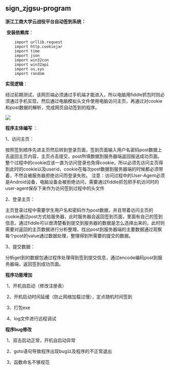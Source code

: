 ## **sign_zjgsu-program**

**浙江工商大学云战役平台自动签到系统：**

​	**安装依赖库**：

		import urllib.request
		import http.cookiejar
		import time
		import json
		import win32con
		import win32api
		import os,sys
		import random
**实现逻辑**：

​	经过前期测试，该网页端必须通过手机端才能进入，所以电脑用fiddle抓包时则必须通过手机实现，然后通过电脑模拟头文件使用电脑访问主页，再通过对cookie和post数据的解析，完成网页自动签到的程序。

![](D:\Git-projects\sign_zjgs_v3\Sign_zjgsu\design.jpg)

**程序主体编写** ：

1、访问主页：    

​	按照签到顺序先进主页然后转到登录页面，签到页面输入用户名密码post数据上去返回主页内容，主页点击提交，post所填数据到服务器端返回报送成功页面。整个过程中的cookie应该一直为访问登录也免得cookie，所以必须先访问主页得到此时的cookie以及userid，cookie在每次post数据到服务器端的时候都必须带着，不然会被服务器拒绝访问而登录失败。     注意：访问过程中的User-Agent必须是Android设备，电脑设备会被拒绝访问，需要通过fiddle抓包把手机访问时的user-agent保存下来作为访问签到过程中的头文件

2、登录主页：    

​	主页登录过程中需要学生用户名和密码作为post数据，并且带着访问主页的cookie通过post方式给服务器，此时服务器会返回签到页面，里面有自己的签到信息，通过fiddle可以很清楚看到提交到服务器的数据是怎么选择出来的，此时则需要对返回的主页数据进行分析整理，找出post到服务器端的主要数据通过观察每个post的value通过数据处理，整理得到所需要的提交的数据。

 3、提交数据：     

​	分析get到的数据包通过程序处理得到签到提交信息，通过encode编码post到服务器端，返回签到成功页面。

**程序功能增加**  

​	1、开机自启动（修改注册表）  

​	2、开机启动时间延缓（防止网络加载过慢），定点随机时间签到  

​	3、打包exe  

​	4、log文件进行远程调试



**程序bug修改**  

​	1、双击启动正常，开机自启动异常 

​	2、goto语句导致程序出现bug以及程序的不正常退出  

​	3、函数命名不够规范